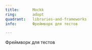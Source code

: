 ```yaml
---
title:      Mockk
ring:       adopt
quadrant:   libraries-and-frameworks
info:       Фреймворк для тестов

---
```


Фреймворк для тестов
